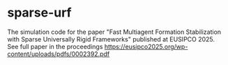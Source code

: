 # sparse-urf
The simulation code for the paper "Fast Multiagent Formation Stabilization with Sparse Universally Rigid Frameworks" published at EUSIPCO 2025. See full paper in the proceedings <https://eusipco2025.org/wp-content/uploads/pdfs/0002392.pdf>

